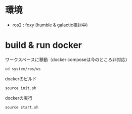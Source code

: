 # 環境
- ros2 : foxy (humble & galactic検討中)

# build & run docker

ワークスペースに移動（docker composeは今のところ非対応）
```
cd system/ros/ws
```

dockerのビルド
```
source init.sh
```

dockerの実行
```
source start.sh
```
